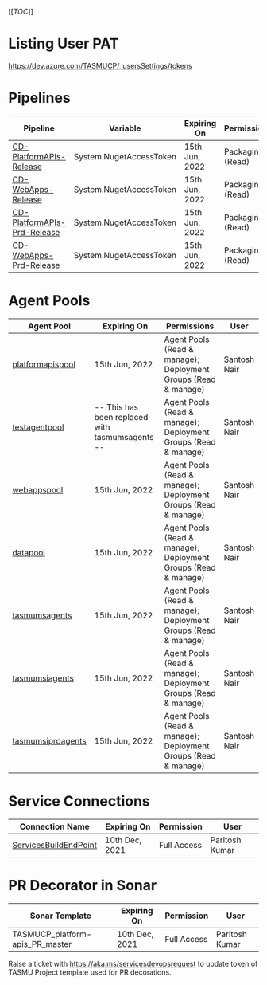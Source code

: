[[_TOC_]]
# Listing User PAT
https://dev.azure.com/TASMUCP/_usersSettings/tokens

# Pipelines

| Pipeline | Variable | Expiring On | Permissions |User|
|--|--|--|--|--|
|[CD-PlatformAPIs-Release](https://dev.azure.com/TASMUCP/TASMU%20Central%20Platform/_build?definitionId=141)|System.NugetAccessToken|15th Jun, 2022|Packaging (Read)| Santosh Nair |
|[CD-WebApps-Release](https://dev.azure.com/TASMUCP/TASMU%20Central%20Platform/_build?definitionId=130)|System.NugetAccessToken|15th Jun, 2022|Packaging (Read)| Santosh Nair |
|[CD-PlatformAPIs-Prd-Release](https://dev.azure.com/TASMUCP/TASMU%20Central%20Platform/_build?definitionId=1021)|System.NugetAccessToken|15th Jun, 2022|Packaging (Read)| Santosh Nair |
|[CD-WebApps-Prd-Release](https://dev.azure.com/TASMUCP/TASMU%20Central%20Platform/_build?definitionId=1020)|System.NugetAccessToken|15th Jun, 2022|Packaging (Read)| Santosh Nair |


# Agent Pools

|Agent Pool| Expiring On  | Permissions | User  |
|--|--|--|--|
|[platformapispool](https://dev.azure.com/TASMUCP/TASMU%20Central%20Platform/_settings/agentqueues?queueId=112&view=jobs)| 15th Jun, 2022 | Agent Pools (Read & manage); Deployment Groups (Read & manage)| Santosh Nair |
|[testagentpool](https://dev.azure.com/TASMUCP/TASMU%20Central%20Platform/_settings/agentqueues?queueId=50&view=agents)| -- This has been replaced with tasmumsagents -- |Agent Pools (Read & manage); Deployment Groups (Read & manage)| Santosh Nair |
|[webappspool](https://dev.azure.com/TASMUCP/TASMU%20Central%20Platform/_settings/agentqueues?queueId=111&view=agents)| 15th Jun, 2022 |Agent Pools (Read & manage); Deployment Groups (Read & manage)| Santosh Nair |
|[datapool](https://dev.azure.com/TASMUCP/TASMU%20Central%20Platform/_settings/agentqueues?queueId=113&view=agents)| 15th Jun, 2022 |Agent Pools (Read & manage); Deployment Groups (Read & manage)| Santosh Nair |
|[tasmumsagents](https://dev.azure.com/TASMUCP/TASMU%20Central%20Platform/_settings/agentqueues?queueId=11&view=agents)| 15th Jun, 2022 |Agent Pools (Read & manage); Deployment Groups (Read & manage)| Santosh Nair |
|[tasmumsiagents](https://dev.azure.com/TASMUCP/TASMU%20Central%20Platform/_settings/agentqueues?queueId=217&view=agents)| 15th Jun, 2022 |Agent Pools (Read & manage); Deployment Groups (Read & manage)| Santosh Nair |
|[tasmumsiprdagents](https://dev.azure.com/TASMUCP/TASMU%20Central%20Platform/_settings/agentqueues?queueId=154&view=agents)| 15th Jun, 2022 |Agent Pools (Read & manage); Deployment Groups (Read & manage)| Santosh Nair |
# Service Connections


|Connection Name| Expiring On | Permission | User |
|--|--|--|--|
|[ServicesBuildEndPoint](https://dev.azure.com/TASMUCP/TASMU%20Central%20Platform/_settings/adminservices?resourceId=faa0de55-176a-4f89-b775-5e7d1528be93)| 10th Dec, 2021 |Full Access| Paritosh Kumar |

# PR Decorator in Sonar
|Sonar Template| Expiring On | Permission | User |
|--|--|--|--|
| TASMUCP_platform-apis_PR_master | 10th Dec, 2021 | Full Access| Paritosh Kumar |

Raise a ticket with https://aka.ms/servicesdevopsrequest to update token of TASMU Project template used for PR decorations.




